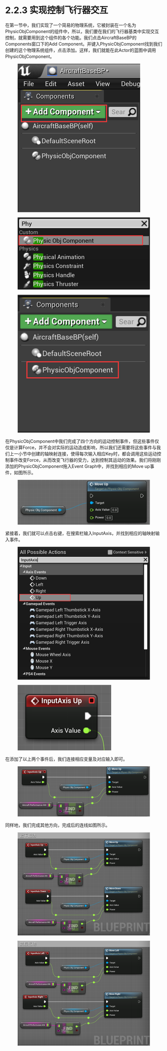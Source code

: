 # 2.2.3 实现控制飞行器交互

在第一节中，我们实现了一个简易的物理系统，它被封装在一个名为PhysicObjComponent的组件中，所以，我们要在我们的飞行器基类中实现交互控制，就需要用到这个组件的各个功能。我们点击AircraftBaseBP的Components窗口下的Add Component。并键入PhysicObjComponent找到我们创建的这个物理系统组件，点击添加。这样，我们就能在此Actor的蓝图中调用PhysicObjComponent。

<figure><img src="../../../.gitbook/assets/image (65).png" alt=""><figcaption></figcaption></figure>

<figure><img src="../../../.gitbook/assets/image (56).png" alt=""><figcaption></figcaption></figure>

<figure><img src="../../../.gitbook/assets/image (61).png" alt=""><figcaption></figcaption></figure>

在PhysicObjComponent中我们完成了四个方向的运动控制事件，但这些事件仅仅是计算Force，并不会对实际的运动造成影响，所以我们还需要将这些事件与我们上一小节中创建的轴映射连接，使得每次输入相应Key时，都会调用这些运动控制事件改变Force，从而改变飞行器的受力，达到控制其运动的效果。我们将刚刚添加的PhysicObjComponent拖入Event Graph中，并找到相应的Move up事件，如图所示。

<figure><img src="../../../.gitbook/assets/image (48).png" alt=""><figcaption></figcaption></figure>

紧接着，我们就可以点击右键，在搜索栏输入InputAxis，并找到相应的轴映射输入事件。

<figure><img src="../../../.gitbook/assets/image (185).png" alt=""><figcaption></figcaption></figure>

<figure><img src="../../../.gitbook/assets/image (69).png" alt=""><figcaption></figcaption></figure>

在添加了以上两个事件后，我们连接相应变量及对应输入即可。

<figure><img src="../../../.gitbook/assets/image (268).png" alt=""><figcaption></figcaption></figure>

同样地，我们完成其他方向，完成后的连线如图所示。

<figure><img src="../../../.gitbook/assets/image (3).png" alt=""><figcaption></figcaption></figure>

<figure><img src="../../../.gitbook/assets/image (23).png" alt=""><figcaption></figcaption></figure>
